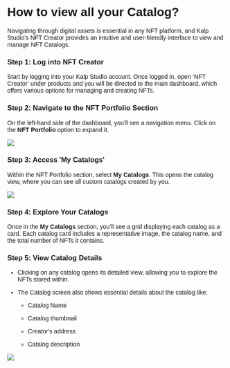 <style>  body { font-family: "Source Sans 3", sans-serif!important; }</style>
<link href="https://fonts.googleapis.com/css2?family=Source+Sans+3:ital,wght@0,200..900;1,200..900&display=swap" rel="stylesheet">    
<link rel="stylesheet" href="https://fonts.googleapis.com/icon?family=Material+Icons">

# How to view all your Catalog?

Navigating through digital assets is essential in any NFT platform, and Kalp Studio’s NFT Creator provides an intuitive and user-friendly interface to view and manage NFT Catalogs.

### **Step 1: Log into NFT Creator**

Start by logging into your Kalp Studio account. Once logged in, open ‘NFT Creator’ under products and you will be directed to the main dashboard, which offers various options for managing and creating NFTs.

### **Step 2: Navigate to the NFT Portfolio Section**

On the left-hand side of the dashboard, you’ll see a navigation menu. Click on the **NFT Portfolio** option to expand it.


![](https://docs-images-kalp-studio.s3.ap-south-1.amazonaws.com/NFT+Creator+Articles+STG/view+catalog/vc1.png)

### **Step 3: Access 'My Catalogs'**

Within the NFT Portfolio section, select **My Catalogs**. This opens the catalog view, where you can see all custom catalogs created by you.

![](https://docs-images-kalp-studio.s3.ap-south-1.amazonaws.com/NFT+Creator+Articles+STG/view+catalog/vc2.png)

### **Step 4: Explore Your Catalogs**

Once in the **My Catalogs** section, you’ll see a grid displaying each catalog as a card. Each catalog card includes a representative image, the catalog name, and the total number of NFTs it contains.

### **Step 5: View Catalog Details**

-   Clicking on any catalog opens its detailed view, allowing you to explore the NFTs stored within.  
      
    
-   The Catalog screen also shows essential details about the catalog like:
    
    -   Catalog Name
        
    -   Catalog thumbnail
        
    -   Creator's address
        
    -   Catalog description
        

![](https://docs-images-kalp-studio.s3.ap-south-1.amazonaws.com/NFT+Creator+Articles+STG/view+catalog/vc3.png)